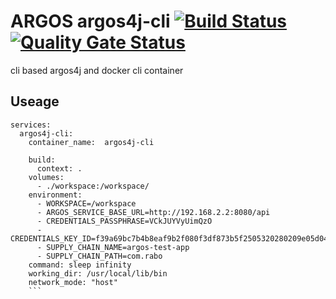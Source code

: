 ARGOS argos4j-cli [![Build Status](https://cloud.drone.io/api/badges/argosnotary/argos4j-cli/status.svg)](https://cloud.drone.io/argosnotary/argos4j-cli) [![Quality Gate Status](https://sonarcloud.io/api/project_badges/measure?project=argosnotary_argos4j-cli&metric=alert_status)](https://sonarcloud.io/dashboard?id=argosnotary_argos4j-cli)
============
cli based argos4j and docker cli container
## Useage
```
services:
  argos4j-cli:
    container_name:  argos4j-cli

    build:
      context: .
    volumes:
      - ./workspace:/workspace/
    environment:
      - WORKSPACE=/workspace
      - ARGOS_SERVICE_BASE_URL=http://192.168.2.2:8080/api
      - CREDENTIALS_PASSPHRASE=VCkJUYVyUimQzO
      - CREDENTIALS_KEY_ID=f39a69bc7b4b8eaf9b2f080f3df873b5f2505320280209e05d04dade6cb2dc3f
      - SUPPLY_CHAIN_NAME=argos-test-app
      - SUPPLY_CHAIN_PATH=com.rabo
    command: sleep infinity
    working_dir: /usr/local/lib/bin
    network_mode: "host"
    ```


